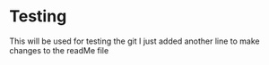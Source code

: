 # Testing
This will be used for testing the git 
I just added another line to make changes to the readMe file
